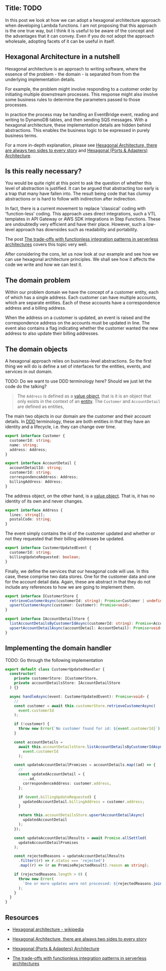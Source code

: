 ## Title: TODO

In this post we look at how we can adopt a hexagonal architecture approach when developing Lambda functions. I am not proposing that this approach is the one true way, but I think it is useful to be aware of the concept and the advantages that it can convey. Even if you do not adopt the approach wholesale, adopting facets of it can be useful in itself. 

## Hexagonal Architecture in a nutshell

Hexagonal architecture is an approach to writing software, where the essence of the problem - the domain - is separated from from the underlying implementation details. 

For example, the problem might involve responding to a customer order by initiating multiple downstream processes. This response might also involve some business rules to determine the parameters passed to those processes. 

In practice the process may be handling an EventBridge event, reading and writing to DynamoDB tables, and then sending SQS messages. With a hexagonal architecture, these implementation details are hidden behind abstractions. This enables the business logic to be expressed in purely business terms. 

For a more in-depth explanation, please see [Hexagonal Architecture, there are always two sides to every story](https://medium.com/ssense-tech/hexagonal-architecture-there-are-always-two-sides-to-every-story-bc0780ed7d9c) and [Hexagonal (Ports & Adapters) Architecture](https://medium.com/idealo-tech-blog/hexagonal-ports-adapters-architecture-e3617bcf00a0).

## Is this really necessary?

You would be quite right at this point to ask the question of whether this level of abstraction is justified. It can be argued that abstracting too early is a trap that many have fallen into. The result being code that has clumsy abstractions or is hard to follow with indirection after indirection. 

In fact, there is a current movement to replace 'classical' coding with 'function-less' coding. This approach uses direct integrations, such a VTL templates in API Gateway or AWS SDK integrations in Step Functions. These are undoubtedly very efficient and have their place. However, such a low-level approach has downsides such as readability and portability.

The post [The trade-offs with functionless integration patterns in serverless architectures](https://serverlessfirst.com/functionless-integration-trade-offs/) covers this topic very well.

After considering the cons, let us now look at our example and see how we can use hexagonal architecture principles. We shall see how it affects the code we write and how we can test it.

## The domain problem

Within our problem domain we have the concept of a customer entity, each of which has a single address. Each customer can have multiple accounts, which are separate entities. Each of these accounts have a correspondence address and a billing address. 

When the address on a customer is updated, an event is raised and the correspondence address on the accounts must be updated in line. The event also contains a flag indicating whether the customer wanted the new address to also update their billing addresses.

## The domain objects

A hexagonal approach relies on business-level abstractions. So the first thing we will do is define a set of interfaces for the entities, events, and services in out domain.

TODO: Do we want to use DDD terminology here? Should we just let the code do the talking?
> The `Address` is defined as a [value object](TODO), that is it is an object that only exists in the context of an [entity](TODO). The `Customer` and `AccountDetail` are defined as entities, 

The main two objects in our domain are the customer and their account details. In [DDD](TODO) terminology, these are both entities in that they have an identity and a lifecycle, i.e. they can change over time.

```typescript
export interface Customer {
  customerId: string;
  name: string;
  address: Address;
}

export interface AccountDetail {
  accountDetailId: string;
  customerId: string;
  correspondenceAddress: Address;
  billingAddress: Address;
}
```

The address object, on the other hand, is a [value object](TODO). That is, it has no identity of its own and never changes.

```typescript
export interface Address {
  lines: string[];
  postalCode: string;
}
```

The event simply contains the id of the customer updated and whether or not they requested that their billing addresses be updated. 

```typescript
export interface CustomerUpdatedEvent {
  customerId: string;
  billingUpdateRequested: boolean;
}
```

Finally, we define the services that our hexagonal code will use. In this case, these comprise two data stores. One for the customer data and one for the account detail data. Again, these are abstract in that they do not include any references to how we are going to implement them.

```typescript
export interface ICustomerStore {
  retrieveCustomerAsync(customerId: string): Promise<Customer | undefined>;
  upsertCustomerAsync(customer: Customer): Promise<void>;
}

export interface IAccountDetailStore {
  listAccountDetailsByCustomerIdAsync(customerId: string): Promise<AccountDetail[]>;
  upsertAccountDetailAsync(accountDetail: AccountDetail): Promise<void>;
}
```

## Implementing the domain handler

TODO: Go through the following implementation

```typescript
export default class CustomerUpdatedHandler {
  constructor(
    private customerStore: ICustomerStore,
    private accountDetailsStore: IAccountDetailStore
  ) {}

  async handleAsync(event: CustomerUpdatedEvent): Promise<void> {
    //
    const customer = await this.customerStore.retrieveCustomerAsync(
      event.customerId
    );

    if (!customer) {
      throw new Error(`No customer found for id: ${event.customerId}`);
    }

    const accountDetails =
      await this.accountDetailsStore.listAccountDetailsByCustomerIdAsync(
        event.customerId
      );

    const updateAccountDetailPromises = accountDetails.map((ad) => {
      //
      const updatedAccountDetail = {
        ...ad,
        correspondenceAddress: customer.address,
      };

      if (event.billingUpdateRequested) {
        updatedAccountDetail.billingAddress = customer.address;
      }

      return this.accountDetailsStore.upsertAccountDetailAsync(
        updatedAccountDetail
      );
    });

    const updateAccountDetailResults = await Promise.allSettled(
      updateAccountDetailPromises
    );

    const rejectedReasons = updateAccountDetailResults
      .filter((r) => r.status === 'rejected')
      .map((r) => (r as PromiseRejectedResult).reason as string);

    if (rejectedReasons.length > 0) {
      throw new Error(
        `One or more updates were not processed: ${rejectedReasons.join(', ')}`
      );
    }
  }
}
```

## Resources

* [Hexagonal architecture - wikipedia](https://en.wikipedia.org/wiki/Hexagonal_architecture_(software))
* [Hexagonal Architecture, there are always two sides to every story](https://medium.com/ssense-tech/hexagonal-architecture-there-are-always-two-sides-to-every-story-bc0780ed7d9c)
* [Hexagonal (Ports & Adapters) Architecture](https://medium.com/idealo-tech-blog/hexagonal-ports-adapters-architecture-e3617bcf00a0)

* [The trade-offs with functionless integration patterns in serverless architectures](https://serverlessfirst.com/functionless-integration-trade-offs/)